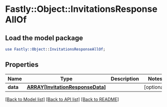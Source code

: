 # Fastly::Object::InvitationsResponseAllOf

## Load the model package
```perl
use Fastly::Object::InvitationsResponseAllOf;
```

## Properties
Name | Type | Description | Notes
------------ | ------------- | ------------- | -------------
**data** | [**ARRAY[InvitationResponseData]**](InvitationResponseData.md) |  | [optional] 

[[Back to Model list]](../README.md#documentation-for-models) [[Back to API list]](../README.md#documentation-for-api-endpoints) [[Back to README]](../README.md)


